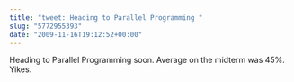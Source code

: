 ```yaml
---
title: "tweet: Heading to Parallel Programming "
slug: "5772955393"
date: "2009-11-16T19:12:52+00:00"
---
```

Heading to Parallel Programming soon. Average on the midterm was 45%. Yikes.
